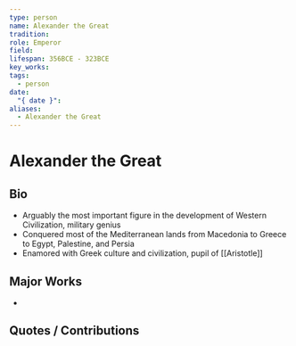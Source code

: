 ```yaml
---
type: person
name: Alexander the Great
tradition: 
role: Emperor
field: 
lifespan: 356BCE - 323BCE
key_works: 
tags:
  - person
date:
  "{ date }": 
aliases:
  - Alexander the Great
---
```


# Alexander the Great

## Bio
- Arguably the most important figure in the development of Western Civilization, military genius
- Conquered most of the Mediterranean lands from Macedonia to Greece to Egypt, Palestine, and Persia
- Enamored with Greek culture and civilization, pupil of [[Aristotle]]

## Major Works

- 

## Quotes / Contributions

> 

